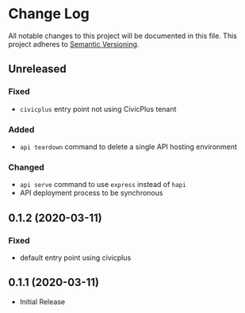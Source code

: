 # Change Log

All notable changes to this project will be documented in this file.
This project adheres to [Semantic Versioning](http://semver.org/).

## Unreleased

### Fixed

- `civicplus` entry point not using CivicPlus tenant

### Added

- `api teardown` command to delete a single API hosting environment

### Changed

- `api serve` command to use `express` instead of `hapi`
- API deployment process to be synchronous

## 0.1.2 (2020-03-11)

### Fixed

- default entry point using civicplus

## 0.1.1 (2020-03-11)

- Initial Release
